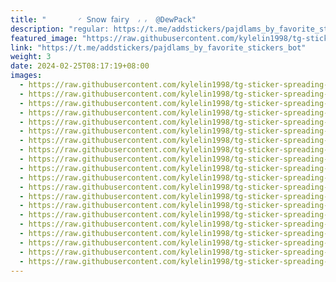 ```yaml
---
title: "‌       ◜ 𝖲𝗇𝗈𝗐 𝖿𝖺𝗂r𝗒  ៸ ៸  @DewPack"
description: "regular: https://t.me/addstickers/pajdlams_by_favorite_stickers_bot"
featured_image: "https://raw.githubusercontent.com/kylelin1998/tg-sticker-spreading-worldwide-images/main/img/fc1eac1c-c969-4203-861c-4ad4408faaae.jpg"
link: "https://t.me/addstickers/pajdlams_by_favorite_stickers_bot"
weight: 3
date: 2024-02-25T08:17:19+08:00
images:
  - https://raw.githubusercontent.com/kylelin1998/tg-sticker-spreading-worldwide-images/main/img/fc1eac1c-c969-4203-861c-4ad4408faaae.jpg
  - https://raw.githubusercontent.com/kylelin1998/tg-sticker-spreading-worldwide-images/main/img/62d54845-28cd-42d6-93ba-c885087fc96b.jpg
  - https://raw.githubusercontent.com/kylelin1998/tg-sticker-spreading-worldwide-images/main/img/2287566e-d127-4fea-981e-0b38b061d159.jpg
  - https://raw.githubusercontent.com/kylelin1998/tg-sticker-spreading-worldwide-images/main/img/0384ed82-9b2d-43e7-a3ca-4f154e05f9ae.jpg
  - https://raw.githubusercontent.com/kylelin1998/tg-sticker-spreading-worldwide-images/main/img/4a86c122-2313-42ed-928b-e17b43aa426d.jpg
  - https://raw.githubusercontent.com/kylelin1998/tg-sticker-spreading-worldwide-images/main/img/999f85f1-715b-4a52-9c66-b30d84351126.jpg
  - https://raw.githubusercontent.com/kylelin1998/tg-sticker-spreading-worldwide-images/main/img/c7264f6a-5fe1-4815-8bb5-d039f9d34b2c.jpg
  - https://raw.githubusercontent.com/kylelin1998/tg-sticker-spreading-worldwide-images/main/img/e47b446e-af32-4c65-9c74-8069dcad031b.jpg
  - https://raw.githubusercontent.com/kylelin1998/tg-sticker-spreading-worldwide-images/main/img/50e724f3-b1f3-427c-a3c8-3da282aaa536.jpg
  - https://raw.githubusercontent.com/kylelin1998/tg-sticker-spreading-worldwide-images/main/img/1d59994c-07c6-4fd5-a605-51a2b2b00de4.jpg
  - https://raw.githubusercontent.com/kylelin1998/tg-sticker-spreading-worldwide-images/main/img/0d7c1680-64f2-4556-bd00-432f0b98e816.jpg
  - https://raw.githubusercontent.com/kylelin1998/tg-sticker-spreading-worldwide-images/main/img/e99bc99e-0b75-4901-a2a7-22bb55d333ec.jpg
  - https://raw.githubusercontent.com/kylelin1998/tg-sticker-spreading-worldwide-images/main/img/a38570aa-6a74-41d8-bc84-9c3d7f090db7.jpg
  - https://raw.githubusercontent.com/kylelin1998/tg-sticker-spreading-worldwide-images/main/img/3f7b9fa5-b0e9-4bf5-a512-b5eb9c48bba3.jpg
  - https://raw.githubusercontent.com/kylelin1998/tg-sticker-spreading-worldwide-images/main/img/f18b39b9-0ae5-4a86-8fb8-341ae338906d.jpg
  - https://raw.githubusercontent.com/kylelin1998/tg-sticker-spreading-worldwide-images/main/img/ec90d191-16f0-4295-9b49-e5f62d7970dc.jpg
  - https://raw.githubusercontent.com/kylelin1998/tg-sticker-spreading-worldwide-images/main/img/ffa17a33-4b50-4984-a302-799294011401.jpg
  - https://raw.githubusercontent.com/kylelin1998/tg-sticker-spreading-worldwide-images/main/img/f1ded657-74d5-42aa-8782-5a4fe3025a37.jpg
  - https://raw.githubusercontent.com/kylelin1998/tg-sticker-spreading-worldwide-images/main/img/bc1f94fb-9a9d-4f39-a2c6-dcf8f9141adb.jpg
  - https://raw.githubusercontent.com/kylelin1998/tg-sticker-spreading-worldwide-images/main/img/30800f72-9ab4-41f2-b39f-e1c72b78122a.jpg
---
```

